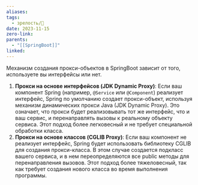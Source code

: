 ```yaml
---
aliases: 
tags:
  - зрелость/🌱
date: 2023-11-15
zero-link: 
parents:
  - "[[SpringBoot]]"
linked:
---
```

Механизм создания прокси-объектов в SpringBoot зависит от того, используете вы интерфейсы или нет. 
1. **Прокси на основе интерфейсов (JDK Dynamic Proxy)**: Если ваш компонент Spring (например, `@Service` или `@Component`) реализует интерфейс, Spring по умолчанию создает прокси-объект, используя механизм динамических прокси Java (JDK Dynamic Proxy). Это означает, что прокси будет реализовывать тот же интерфейс, что и ваш сервис, и перенаправлять вызовы к реальному объекту сервиса. Этот подход более легковесный и не требует специальной обработки класса.
2. **Прокси на основе классов (CGLIB Proxy)**: Если ваш компонент не реализует интерфейс, Spring будет использовать библиотеку CGLIB для создания прокси-класса. В этом случае создается подкласс вашего сервиса, и в нем переопределяются все public методы для перенаправления вызовов. Этот подход более тяжеловесный, так как требует создания нового класса во время выполнения программы.